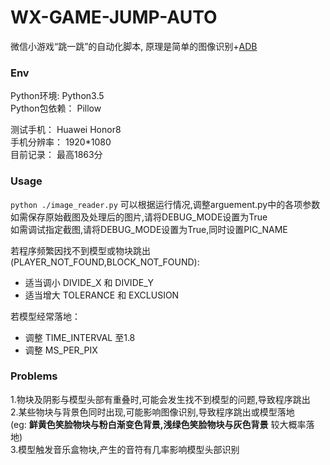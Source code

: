 # WX-GAME-JUMP-AUTO

微信小游戏“跳一跳”的自动化脚本, 原理是简单的图像识别+[ADB](https://www.xda-developers.com/install-adb-windows-macos-linux/)

### Env
Python环境:    Python3.5<br>
Python包依赖： Pillow<br>

测试手机： Huawei Honor8 <br>
手机分辨率：   1920*1080 <br>
目前记录： 最高1863分

### Usage
``` python ./image_reader.py ```
可以根据运行情况,调整arguement.py中的各项参数<br>
如需保存原始截图及处理后的图片,请将DEBUG_MODE设置为True<br>
如需调试指定截图,请将DEBUG_MODE设置为True,同时设置PIC_NAME

若程序频繁因找不到模型或物块跳出(PLAYER_NOT_FOUND,BLOCK_NOT_FOUND):
* 适当调小 DIVIDE_X 和 DIVIDE_Y
* 适当增大 TOLERANCE 和 EXCLUSION

若模型经常落地：
* 调整 TIME_INTERVAL 至1.8
* 调整 MS_PER_PIX

### Problems
1.物块及阴影与模型头部有重叠时,可能会发生找不到模型的问题,导致程序跳出<br>
2.某些物块与背景色同时出现,可能影响图像识别,导致程序跳出或模型落地<br>
  (eg: **鲜黄色笑脸物块与粉白渐变色背景,浅绿色笑脸物块与灰色背景** 较大概率落地)<br>
3.模型触发音乐盒物块,产生的音符有几率影响模型头部识别<br>
